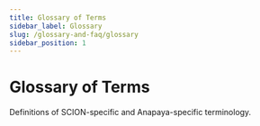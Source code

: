 ```yaml
---
title: Glossary of Terms
sidebar_label: Glossary
slug: /glossary-and-faq/glossary
sidebar_position: 1
---
```


# Glossary of Terms

Definitions of SCION-specific and Anapaya-specific terminology.
